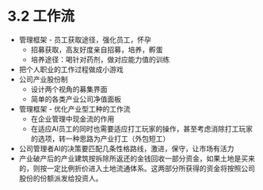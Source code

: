 # 3.2 工作流

- 管理框架 - 员工获取途径，强化员工，怀孕
  - 招募获取，高友好度亲自招募，培养，孵蛋
  - 培养途径：喝针对药剂，做对应能力值的训练
- 把个人职业的工作过程做成小游戏
- 公司产业股份制
  - 设计两个视角的募集界面
  - 简单的各类产业公司净值面板
- 管理框架 - 优化产业型工种的工作流
  - 在企业管理中现金流的作用
  - 在适应AI员工的同时也需要适应打工玩家的操作，甚至考虑消除打工玩家的选项，转一种思路为产业打工（外包短工）
- 公司管理者AI的决策要匹配几条性格路线，激进，保守，让市场有活力
- 产业破产后的产业建筑按拆除所返还的金钱回收一部分资金，如果土地是买来的，则按一定比例折价进入土地流通体系。这两部分所获得的资金将按照公司股份的份额派发给投资人。

